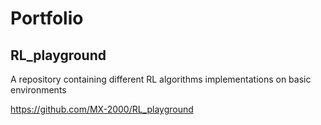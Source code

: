 # Portfolio

## RL_playground
A repository containing different RL algorithms implementations on basic environments

https://github.com/MX-2000/RL_playground

